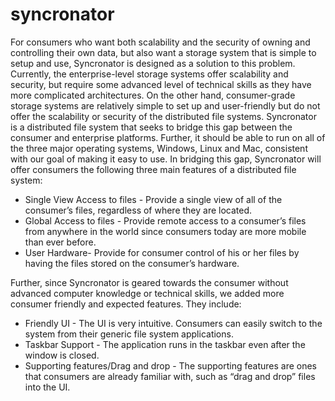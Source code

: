 # syncronator
For consumers who want both scalability and the security of owning and controlling their own data, but also want a storage system that is simple to setup and use, Syncronator is designed as a solution to this problem. Currently, the enterprise-level storage systems offer scalability and security, but require some advanced level of technical skills as they have more complicated architectures. On the other hand, consumer-grade storage systems are relatively simple to set up and user-friendly but do not offer the scalability or security of the distributed file systems. Syncronator is a distributed file system that seeks to bridge this gap between the consumer and enterprise platforms.  Further, it should be able to run on all of the three major operating systems, Windows, Linux and Mac, consistent with our goal of making it easy to use. In bridging this gap, Syncronator will offer consumers the following three main features of a distributed file system:  
* Single View Access to files - Provide a single view of all of the consumer’s files, regardless of where they are located.
* Global Access to files - Provide remote access to a consumer’s files from anywhere in the world since consumers today are more mobile than ever before.
* User Hardware- Provide for consumer control of his or her files by having the files stored on the consumer’s hardware.

Further, since Syncronator is geared towards the consumer without advanced computer knowledge or technical skills, we added more consumer friendly and expected features. They include: 
* Friendly UI - The UI is very intuitive. Consumers can easily switch to the system from their generic file system applications.
* Taskbar Support - The application runs in the taskbar even after the window is closed.
* Supporting features/Drag and drop - The supporting features are ones that consumers are already familiar with, such as “drag and drop” files into the UI.
